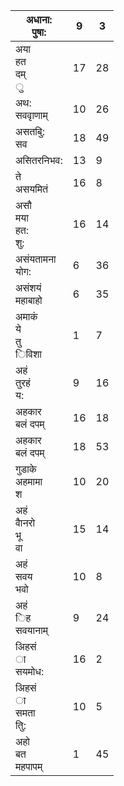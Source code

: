 | अधाना:<br/>पुषा:              | 9   | 3   |
| ----------------------------- | --- | --- |
| अया<br/>हत<br/>दम्<br/>ु      | 17  | 28  |
| अथ:<br/>सववृाणाम्             | 10  | 26  |
| असतबुि:<br/>सव                | 18  | 49  |
| असितरनिभव:                    | 13  | 9   |
| ते<br/>असयमितं                | 16  | 8   |
| असौ<br/>मया<br/>हत:<br/>शु:   | 16  | 14  |
| असंयतामना<br/>योग:            | 6   | 36  |
| असंशयं<br/>महाबाहो            | 6   | 35  |
| अमाकं<br/>ये<br/>तु<br/>िविशा | 1   | 7   |
| अहं<br/>तुरहं<br/>य:          | 9   | 16  |
| अहकार<br/>बलं दपम्            | 16  | 18  |
| अहकार<br/>बलं दपम्            | 18  | 53  |
| गुडाके<br/>अहमामा<br/>श       | 10  | 20  |
| अहं<br/>वैानरो<br/>भू<br/>वा  | 15  | 14  |
| अहं<br/>सवय<br/>भवो           | 10  | 8   |
| अहं<br/>िह<br/>सवयानाम्       | 9   | 24  |
| अिहसं<br/>ा<br/>सयमोध:        | 16  | 2   |
| अिहसं<br/>ा<br/>समता<br/>तुि: | 10  | 5   |
| अहो<br/>बत<br/>महपापम्        | 1   | 45  |
